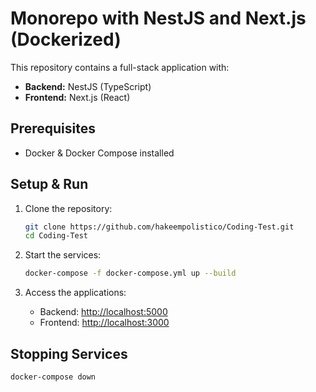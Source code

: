 # Monorepo with NestJS and Next.js (Dockerized)

This repository contains a full-stack application with:
- **Backend:** NestJS (TypeScript)
- **Frontend:** Next.js (React)

## Prerequisites
- Docker & Docker Compose installed

## Setup & Run
1. Clone the repository:
   ```sh
   git clone https://github.com/hakeempolistico/Coding-Test.git
   cd Coding-Test
   ```

2. Start the services:
   ```sh
   docker-compose -f docker-compose.yml up --build
   ```

3. Access the applications:
   - Backend: [http://localhost:5000](http://localhost:5000)
   - Frontend: [http://localhost:3000](http://localhost:3000)

## Stopping Services
```sh
docker-compose down
```
